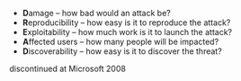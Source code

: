
- **D**amage – how bad would an attack be?
- **R**eproducibility – how easy is it to reproduce the attack?
- **E**xploitability – how much work is it to launch the attack?
- **A**ffected users – how many people will be impacted?
- **D**iscoverability – how easy is it to discover the threat?

discontinued at Microsoft 2008

